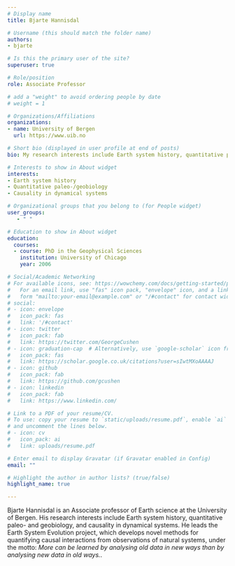 ```yaml
---
# Display name
title: Bjarte Hannisdal

# Username (this should match the folder name)
authors: 
- bjarte

# Is this the primary user of the site?
superuser: true

# Role/position
role: Associate Professor

# add a "weight" to avoid ordering people by date
# weight = 1

# Organizations/Affiliations
organizations:
- name: University of Bergen
  url: https://www.uib.no

# Short bio (displayed in user profile at end of posts)
bio: My research interests include Earth system history, quantitative paleo- and geobiology, and causality in dynamical systems.

# Interests to show in About widget
interests:
- Earth system history
- Quantitative paleo-/geobiology
- Causality in dynamical systems

# Organizational groups that you belong to (for People widget)
user_groups:
   - " "

# Education to show in About widget
education:
  courses:
  - course: PhD in the Geophysical Sciences
    institution: University of Chicago
    year: 2006

# Social/Academic Networking
# For available icons, see: https://wowchemy.com/docs/getting-started/page-builder/#icons
#   For an email link, use "fas" icon pack, "envelope" icon, and a link in the
#   form "mailto:your-email@example.com" or "/#contact" for contact widget.
# social:
# - icon: envelope
#   icon_pack: fas
#   link: '/#contact'
# - icon: twitter
#   icon_pack: fab
#   link: https://twitter.com/GeorgeCushen
# - icon: graduation-cap  # Alternatively, use `google-scholar` icon from `ai` icon pack
#   icon_pack: fas
#   link: https://scholar.google.co.uk/citations?user=sIwtMXoAAAAJ
# - icon: github
#   icon_pack: fab
#   link: https://github.com/gcushen
# - icon: linkedin
#   icon_pack: fab
#   link: https://www.linkedin.com/

# Link to a PDF of your resume/CV.
# To use: copy your resume to `static/uploads/resume.pdf`, enable `ai` icons in `params.toml`, 
# and uncomment the lines below.
# - icon: cv
#   icon_pack: ai
#   link: uploads/resume.pdf

# Enter email to display Gravatar (if Gravatar enabled in Config)
email: ""

# Highlight the author in author lists? (true/false)
highlight_name: true

---
```


Bjarte Hannisdal is an Associate professor of Earth science at the University of Bergen. His research interests include Earth system history, quantitative paleo- and geobiology, and causality in dynamical systems. He leads the Earth System Evolution project, which develops novel methods for quantifying causal interactions from observations of natural systems, under the motto: *More can be learned by analysing old data in new ways than by analysing new data in old ways.*.

